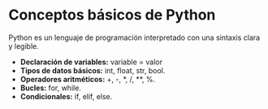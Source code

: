 # Conceptos básicos de Python
Python es un lenguaje de programación interpretado con una sintaxis clara y legible.
- **Declaración de variables:** variable = valor
- **Tipos de datos básicos:** int, float, str, bool.
- **Operadores aritméticos:** +, -, *, /, **, %.
- **Bucles:** for, while.
- **Condicionales:** if, elif, else.
